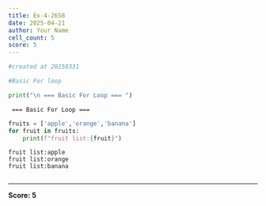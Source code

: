```yaml
---
title: Ex-4-2658
date: 2025-04-21
author: Your Name
cell_count: 5
score: 5
---
```


```python
#created at 20250331
```


```python
#Basic For loop
```


```python
print("\n === Basic For Loop === ")
```

    
     === Basic For Loop === 



```python
fruits = ['apple','orange','banana']
for fruit in fruits:
    print(f"fruit list:{fruit}")
```

    fruit list:apple
    fruit list:orange
    fruit list:banana



```python

```


---
**Score: 5**